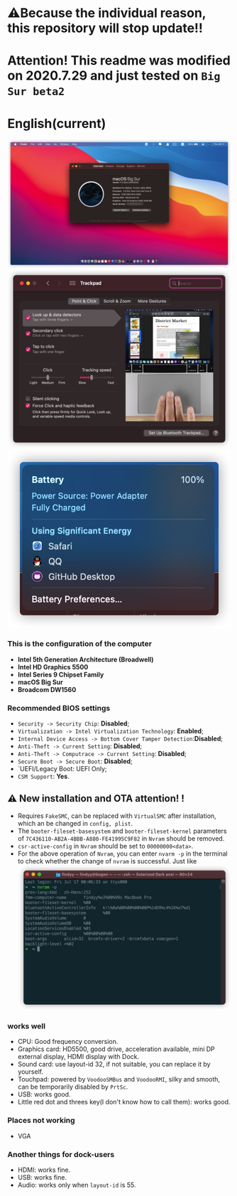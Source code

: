 # ⚠️Because the individual reason, this repository will stop update!!
# Attention! This readme was modified on 2020.7.29 and just tested on `Big Sur beta2`
# English(current)

![关于本机](./Pic/ScreenShoot.jpg)
![触摸板](./Pic/trackpad.png)
![电池](./Pic/battery.png)

 
### This is the configuration of the computer

- **Intel 5th Generation Architecture (Broadwell)**
- **Intel HD Graphics 5500**
- **Intel Series 9 Chipset Family**
- **macOS Big Sur**
- **Broadcom DW1560**


### Recommended **BIOS** settings
- `Security -> Security Chip`: **Disabled**;
- `Virtualization -> Intel Virtualization Technology`: **Enabled**;
- `Internal Device Access -> Bottom Cover Tamper Detection`:**Disabled**;
- `Anti-Theft -> Current Setting`: **Disabled**;
- `Anti-Theft -> Computrace -> Current Setting`: **Disabled**;
- `Secure Boot -> Secure Boot`: **Disabled**;
- `UEFI/Legacy Boot: UEFI Only;
- `CSM Support`: **Yes**.

## ⚠️ New installation and OTA attention! !

- Requires `FakeSMC`, can be replaced with `VirtualSMC` after installation, which an be changed in `config, plist`.
- The `booter-fileset-basesystem` and `booter-fileset-kernel` parameters of `7C436110-AB2A-4BBB-A880-FE41995C9F82` in `Nvram` should be removed.
- `csr-active-config` in `Nvram` should be set to `00000000<data>`.
- For the above operation of `Nvram`, you can enter `nvarm -p` in the terminal to check whether the change of `nvram` is successful. Just like 
![](/Pic/nvram.png)

###  works well

- CPU: Good frequency conversion.
- Graphics card: HD5500, good drive, acceleration available, mini DP external display, HDMI display with Dock.
- Sound card: use layout-id 32, if not suitable, you can replace it by yourself.
- Touchpad: powered by `VoodooSMBus` and `VoodooRMI`, silky and smooth, can be temporarily disabled by `PrtSc`.
- USB: works good.
- Little red dot and threes key(I don't know how to call them): works good.

### Places not working
- VGA

### Another things for dock-users
- HDMI: works fine.
- USB: works fine.
- Audio: works only when `layout-id` is 55.
